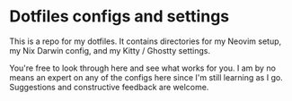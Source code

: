 # Dotfiles configs and settings

This is a repo for my dotfiles. It contains directories for my Neovim setup, my Nix Darwin config, and my Kitty / Ghostty settings.

You're free to look through here and see what works for you. I am by no means an expert on any of the configs here since I'm still learning as I go. Suggestions and constructive feedback are welcome.
